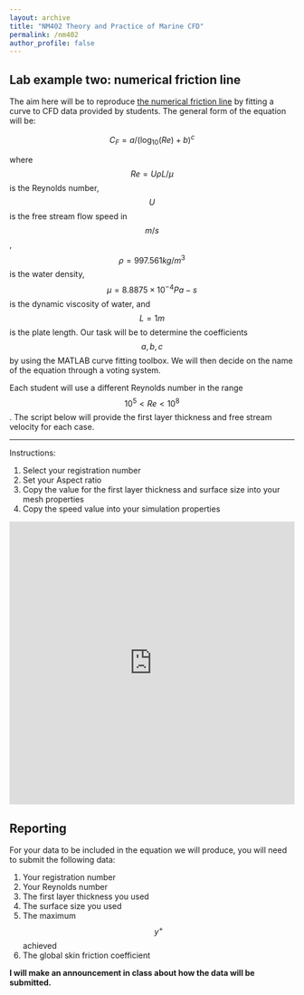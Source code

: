 ```yaml
---
layout: archive
title: "NM402 Theory and Practice of Marine CFD"
permalink: /nm402
author_profile: false
---
```


## Lab example two: numerical friction line

The aim here will be to reproduce [the numerical friction line](https://link.springer.com/article/10.1007/s00773-008-0018-1) by fitting a curve to CFD data provided by students. The general form of the equation will be:

$$C_F=a/(\log_{10}(Re)+b)^c$$

where $$Re = U\rho L/\mu$$ is the Reynolds number, $$U$$ is the free stream flow speed in $$m/s$$, $$\rho = 997.561 kg/m^3$$ is the water density, $$\mu = 8.8875\times10^{-4} Pa-s$$ is the dynamic viscosity of water, and $$L = 1 m$$ is the plate length. Our task will be to determine the coefficients $$a, b, c$$ by using the MATLAB curve fitting toolbox. We will then decide on the name of the equation through a voting system.

Each student will use a different Reynolds number in the range $$10^5 < Re < 10^8$$. The script below will provide the first layer thickness and free stream velocity for each case.


---

Instructions:
1. Select your registration number
2. Set your Aspect ratio
3. Copy the value for the first layer thickness and surface size into your mesh properties
4. Copy the speed value into your simulation properties


<iframe src="https://grid.is/embed/nm402-numerical-friction-line-mesh-set-up-umaGUTmAQUCurfflfRYMIg?s=eyJGaXJzdCBsYXllciBwcm9wZXJ0aWVzIjp7IlNoZWV0MSI6eyJCMiI6MSwiQjEiOjEwMDAwMDAsIkI1IjowLjF9fX0=&scale_to_fit=true" width="100%" height="500" data-document-id="ba668651-3980-4140-aead-f7e57d160c22" style="border: 0px;" referrerpolicy="strict-origin-when-cross-origin"></iframe>
<script type="text/javascript" src="https://grid.is/static/embed/v1/script.js"></script>

## Reporting
For your data to be included in the equation we will produce, you will need to submit the following data:
1. Your registration number
2. Your Reynolds number
3. The first layer thickness you used
4. The surface size you used
5. The maximum $$y^+$$ achieved
6. The global skin friction coefficient

**I will make an announcement in class about how the data will be submitted.**

